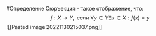 #Определение 
Сюръекция - такое отображение, что:
$$
f: X\to Y, \text{ если } \forall y \in Y \exists x \in X: f(x)=y
$$
![[Pasted image 20221130215037.png]]
